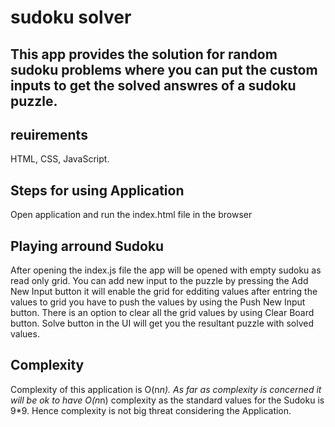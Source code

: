 # sudoku solver
This app provides the solution for random sudoku problems where you can put the custom inputs to get the solved answres of a sudoku puzzle. 
---

## reuirements 
HTML, CSS,  JavaScript.

## Steps for using Application
Open application and run the index.html file in the browser

## Playing arround Sudoku
After opening the index.js file the app will be opened with empty sudoku as read only grid.
You can add new input to the puzzle by pressing the Add New Input button it will enable the grid for edditing values after entring the values to grid you have to push the values by using the Push New Input button.
There is an option to clear all the grid values by using Clear Board button.
Solve button in the UI will get you the resultant puzzle with solved values.

## Complexity
Complexity of this application is O(n*n).
As far as complexity is concerned it will be ok to have O(n*n) complexity as the standard values for the Sudoku is 9*9. Hence complexity is not big threat considering the Application.
